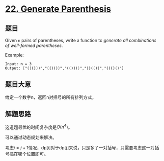# [22. Generate Parenthesis](https://leetcode.com/problems/generate-parentheses/)

## 题目

Given `n` pairs of parentheses, write a function to *generate all combinations of well-formed parentheses*.

Example:

```
Input: n = 3
Output: ["((()))","(()())","(())()","()(())","()()()"]
```

## 题目大意

给定一个数字n，返回n对括号的所有排列方式。

## 解题思路

这道题最优的时间复杂度是$O(n^4)$。

可以通过动态规划来解决。

考虑$i = j+1$情况，dp[i]对于dp[j]来说，只是多了一对括号，只需要考虑这一对括号插在哪个位置即可。

